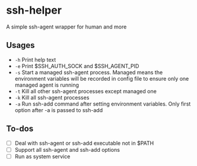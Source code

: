 # ssh-helper
A simple ssh-agent wrapper for human and more

## Usages
- ```-h``` Print help text
- ```-e``` Print $SSH_AUTH_SOCK and $SSH_AGENT_PID
- ```-s``` Start a managed ssh-agent process. Managed means the environment variables will be recorded in config file to ensure only one managed agent is running
- ```-t``` Kill all other ssh-agent processes except managed one
- ```-k``` Kill all ssh-agent processes
- ```-a``` Run ssh-add command after setting environment variables. Only first option after -a is passed to ssh-add

## To-dos
- [ ] Deal with ssh-agent or ssh-add executable not in $PATH
- [ ] Support all ssh-agent and ssh-add options
- [ ] Run as system service
